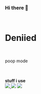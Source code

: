 ### Hi there 👋

<p align="center">
  <br/><h1>Deniied</h1><br/><p>poop mode</p><br/><br/>
  <b>stuff i use</b><br>
  <a href="https://skillicons.dev">
    <img src="https://skillicons.dev/icons?i=cpp,cs,lua,js,go,godot,java,html,kotlin,nodejs,vscodium,bootstrap,cloudflare,debian,express,github,linux,notion,npm,raspberrypi,replit,workers" />
  </a>
  <picture>
    <source
      srcset="https://github-readme-stats.vercel.app/api?username=Deniied0&show_icons=true&theme=dark"
      media="(prefers-color-scheme: dark)"
    />
    <img src="https://github-readme-stats.vercel.app/api?username=Deniied0&show_icons=true" />
  </picture>
  <picture>
    <source
      srcset="https://github-readme-stats.vercel.app/api/top-langs/?username=Deniied0&theme=dark"
      media="(prefers-color-scheme: dark)"
    />
    <img src="https://github-readme-stats.vercel.app/api/top-langs/?username=Deniied0" />
  </picture>
</p>
